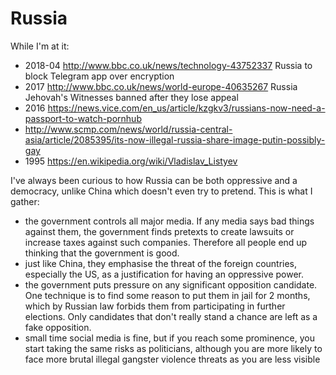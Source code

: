 # Russia

While I'm at it:

- 2018-04 <http://www.bbc.co.uk/news/technology-43752337> Russia to block Telegram app over encryption
- 2017 <http://www.bbc.co.uk/news/world-europe-40635267> Russia Jehovah's Witnesses banned after they lose appeal
- 2016 <https://news.vice.com/en_us/article/kzgkv3/russians-now-need-a-passport-to-watch-pornhub>
- <http://www.scmp.com/news/world/russia-central-asia/article/2085395/its-now-illegal-russia-share-image-putin-possibly-gay>
- 1995 <https://en.wikipedia.org/wiki/Vladislav_Listyev>

I've always been curious to how Russia can be both oppressive and a democracy, unlike China which doesn't even try to pretend. This is what I gather:

- the government controls all major media. If any media says bad things against them, the government finds pretexts to create lawsuits or increase taxes against such companies. Therefore all people end up thinking that the government is good.
- just like China, they emphasise the threat of the foreign countries, especially the US, as a justification for having an oppressive power.
- the government puts pressure on any significant opposition candidate. One technique is to find some reason to put them in jail for 2 months, which by Russian law forbids them from participating in further elections. Only candidates that don't really stand a chance are left as a fake opposition.
- small time social media is fine, but if you reach some prominence, you start taking the same risks as politicians, although you are more likely to face more brutal illegal gangster violence threats as you are less visible

